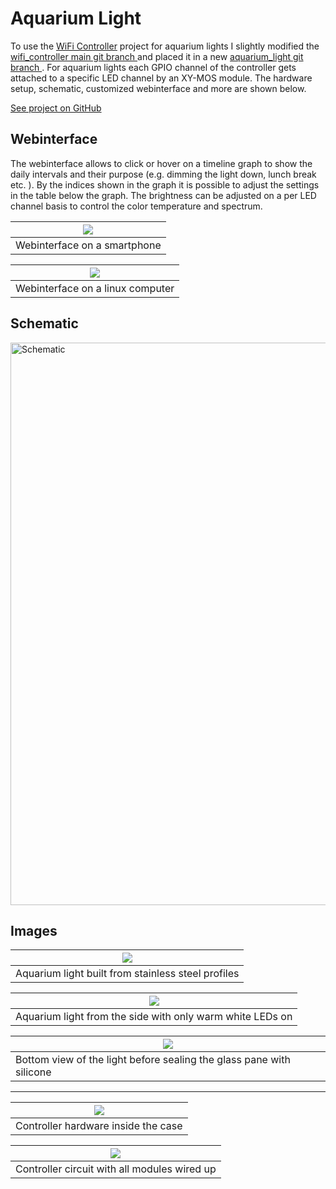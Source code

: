 
# Aquarium Light

To use the <a href="#/pages/projects/wifi_controller/readme.html">WiFi Controller</a> project for aquarium lights I slightly modified the [wifi_controller main git branch ](https://github.com/lm4552/wifi_controller/tree/master) and placed it in a new [aquarium_light git branch ](https://github.com/lm4552/wifi_controller/tree/aquarium_light).
For aquarium lights each GPIO channel of the controller gets attached to a specific LED channel by an XY-MOS module. The hardware setup, schematic, customized webinterface and more are shown below. 

[See project on GitHub](https://github.com/lm4552/wifi_controller/tree/aquarium_light)

## Webinterface

The webinterface allows to click or hover on a timeline graph to show the daily intervals and their purpose (e.g. dimming the light down, lunch break etc. ).
By the indices shown in the graph it is possible to adjust the settings in the table below the graph.
The brightness can be adjusted on a per LED channel basis to control the color temperature and spectrum. 

<div>
<div class="img_frame">

|![](./img/img4.jpg)|
|---|
|Webinterface on a smartphone|
</div>
<div class="img_frame">

|![](./img/img3.png)|
|---|
|Webinterface on a linux computer|
</div>
</div>

## Schematic 

<img alt="Schematic" src="./img/wifi_controller.svg" width="900px"/> 

## Images

<div>
<div class="img_frame">

|![](./img/img6.jpg)|
|---|
|Aquarium light built from stainless steel profiles|
</div>
<div class="img_frame">

|![](./img/img5.jpg)|
|---|
|Aquarium light from the side with only warm white LEDs on|
</div><div class="img_frame">

|![](./img/img7.jpg)|
|---|
|Bottom view of the light before sealing the glass pane with silicone|
</div>
</div>

---
<div>
<div class="img_frame">

|![](./img/img1.jpg)|
|---|
|Controller hardware inside the case|
</div>
<div class="img_frame">

|![](./img/img2.jpg)|
|---|
|Controller circuit with all modules wired up|
</div>
</div>
